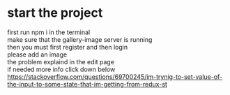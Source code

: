 # start the project
first run npm i in the terminal \
make sure that the gallery-image server is running \
then you must first register and then login \
please add an image \
the problem explaind in the edit page \
if needed more info click down below \
https://stackoverflow.com/questions/69700245/im-trynig-to-set-value-of-the-input-to-some-state-that-im-getting-from-redux-st




